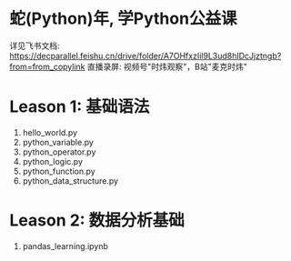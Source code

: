 # 蛇(Python)年, 学Python公益课
详见飞书文档: https://decparallel.feishu.cn/drive/folder/A7OHfxzIil9L3ud8hIDcJjztngb?from=from_copylink
直播录屏: 视频号"时炜观察"，B站"麦克时炜"

# Leason 1: 基础语法

1. hello_world.py
2. python_variable.py
3. python_operator.py
4. python_logic.py
5. python_function.py
6. python_data_structure.py

# Leason 2: 数据分析基础

1. pandas_learning.ipynb